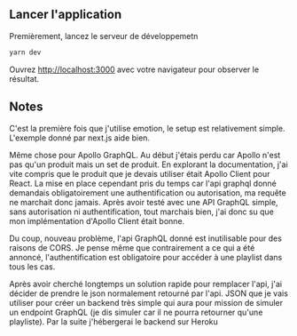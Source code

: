 ## Lancer l'application

Premièrement, lancez le serveur de développemetn

```bash
yarn dev
```

Ouvrez [http://localhost:3000](http://localhost:3000) avec votre navigateur pour observer le résultat.

## Notes

C'est la première fois que j'utilise emotion, le setup est relativement simple. L'exemple donné par next.js aide bien.

Même chose pour Apollo GraphQL. Au début j'étais perdu car Apollo n'est pas qu'un produit mais un set de produit. En explorant la documentation, j'ai vite compris que le produit que je devais utiliser était Apollo Client pour React. La mise en place cependant pris du temps car l'api graphql donné demandais obligatoirement une authentification ou autorisation, ma requête ne marchait donc jamais. Après avoir testé avec une API GraphQL simple, sans autorisation ni authentification, tout marchais bien, j'ai donc su que mon implémentation d'Apollo Client était bonne.

Du coup, nouveau problème, l'api GraphQL donné est inutilisable pour des raisons de CORS. Je pense même que contrairement a ce qui a été annoncé, l'authentification est obligatoire pour accéder à une playlist dans tous les cas.

Après avoir cherché longtemps un solution rapide pour remplacer l'api, j'ai décider de prendre le json normalement retourné par l'api. JSON que je vais utiliser pour créer un backend très simple qui aura pour mission de simuler un endpoint GraphQL (je dis simuler car il ne pourra retourner qu'une playliste). Par la suite j'hébergerai le backend sur Heroku